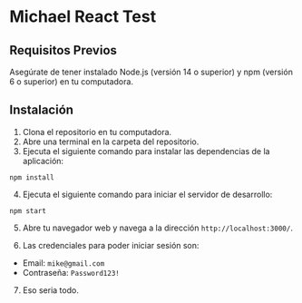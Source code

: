 # Michael React Test

## Requisitos Previos

Asegúrate de tener instalado Node.js (versión 14 o superior) y npm (versión 6 o superior) en tu computadora.

## Instalación

1. Clona el repositorio en tu computadora.
2. Abre una terminal en la carpeta del repositorio.
3. Ejecuta el siguiente comando para instalar las dependencias de la aplicación:

```
npm install
```

4. Ejecuta el siguiente comando para iniciar el servidor de desarrollo:

```
npm start
```

5. Abre tu navegador web y navega a la dirección `http://localhost:3000/`.

6. Las credenciales para poder iniciar sesión son:

- Email: `mike@gmail.com`
- Contraseña: `Password123!`

7. Eso seria todo.


